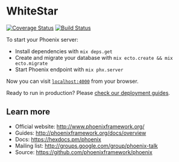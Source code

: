 # WhiteStar

[![Coverage Status](https://coveralls.io/repos/github/bionikspoon/white_star/badge.svg?branch=master)](https://coveralls.io/github/bionikspoon/white_star?branch=master)
[![Build Status](https://travis-ci.org/bionikspoon/white_star.svg?branch=master)](https://travis-ci.org/bionikspoon/white_star)

To start your Phoenix server:

* Install dependencies with `mix deps.get`
* Create and migrate your database with `mix ecto.create && mix ecto.migrate`
* Start Phoenix endpoint with `mix phx.server`

Now you can visit [`localhost:4000`](http://localhost:4000) from your browser.

Ready to run in production? Please [check our deployment guides](http://www.phoenixframework.org/docs/deployment).

## Learn more

* Official website: http://www.phoenixframework.org/
* Guides: http://phoenixframework.org/docs/overview
* Docs: https://hexdocs.pm/phoenix
* Mailing list: http://groups.google.com/group/phoenix-talk
* Source: https://github.com/phoenixframework/phoenix
